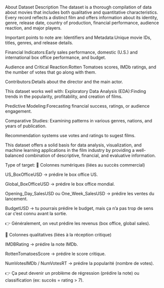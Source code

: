 About Dataset
Description
The dataset is a thorough compilation of data about movies that includes both qualitative and quantitative characteristics. Every record reflects a distinct film and offers information about its identity, genre, release date, country of production, financial performance, audience reaction, and major players.

Important points to note are:
Identifiers and Metadata:Unique movie IDs, titles, genres, and release details.

Financial Indicators:Early sales performance, domestic (U.S.) and international box office performance, and budget.

Audience and Critical Reaction:Rotten Tomatoes scores, IMDb ratings, and the number of votes that go along with them.

Contributors:Details about the director and the main actor.

This dataset works well with:
Exploratory Data Analysis (EDA):Finding trends in the popularity, profitability, and creation of films.

Predictive Modeling:Forecasting financial success, ratings, or audience engagement.

Comparative Studies: Examining patterns in various genres, nations, and years of publication.

Recommendation systems use votes and ratings to sugest films.

This dataset offers a solid basis for data analysis, visualization, and machine learning applications in the film industry by providing a well-balanced combination of descriptive, financial, and evaluative information.


Type of target:
🎯 Colonnes numériques (liées au succès commercial)

US_BoxOfficeUSD → prédire le box office US.

Global_BoxOfficeUSD → prédire le box office mondial.

Opening_Day_SalesUSD ou One_Week_SalesUSD → prédire les ventes du lancement.

BudgetUSD → tu pourrais prédire le budget, mais ça n’a pas trop de sens car c’est connu avant la sortie.

👉 Généralement, on veut prédire les revenus (box office, global sales).

🎯 Colonnes qualitatives (liées à la réception critique)

IMDBRating → prédire la note IMDb.

RottenTomatoesScore → prédire le score critique.

NumVotesIMDb / NumVotesRT → prédire la popularité (nombre de votes).

👉 Ça peut devenir un problème de régression (prédire la note) ou classification (ex: succès = rating > 7).